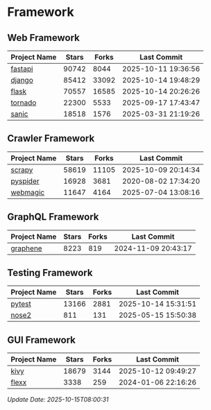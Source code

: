 # Framework

## Web Framework
| Project Name | Stars | Forks | Last Commit |
| ------------ | ----- | ----- | ----------- |
| [fastapi](https://github.com/fastapi/fastapi) | 90742 | 8044 | 2025-10-11 19:36:56 |
| [django](https://github.com/django/django) | 85412 | 33092 | 2025-10-14 19:48:29 |
| [flask](https://github.com/pallets/flask) | 70557 | 16585 | 2025-10-14 20:26:26 |
| [tornado](https://github.com/tornadoweb/tornado) | 22300 | 5533 | 2025-09-17 17:43:47 |
| [sanic](https://github.com/sanic-org/sanic) | 18518 | 1576 | 2025-03-31 21:19:26 |

## Crawler Framework
| Project Name | Stars | Forks | Last Commit |
| ------------ | ----- | ----- | ----------- |
| [scrapy](https://github.com/scrapy/scrapy) | 58619 | 11105 | 2025-10-09 20:14:34 |
| [pyspider](https://github.com/binux/pyspider) | 16928 | 3681 | 2020-08-02 17:34:20 |
| [webmagic](https://github.com/code4craft/webmagic) | 11647 | 4164 | 2025-07-04 13:08:16 |

## GraphQL Framework
| Project Name | Stars | Forks | Last Commit |
| ------------ | ----- | ----- | ----------- |
| [graphene](https://github.com/graphql-python/graphene) | 8223 | 819 | 2024-11-09 20:43:17 |

## Testing Framework
| Project Name | Stars | Forks | Last Commit |
| ------------ | ----- | ----- | ----------- |
| [pytest](https://github.com/pytest-dev/pytest) | 13166 | 2881 | 2025-10-14 15:31:51 |
| [nose2](https://github.com/nose-devs/nose2) | 811 | 131 | 2025-05-15 15:50:38 |

## GUI Framework
| Project Name | Stars | Forks | Last Commit |
| ------------ | ----- | ----- | ----------- |
| [kivy](https://github.com/kivy/kivy) | 18679 | 3144 | 2025-10-12 09:49:27 |
| [flexx](https://github.com/flexxui/flexx) | 3338 | 259 | 2024-01-06 22:16:26 |

*Update Date: 2025-10-15T08:00:31*